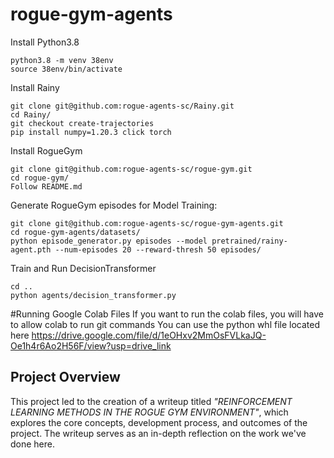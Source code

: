 # rogue-gym-agents

Install Python3.8

```
python3.8 -m venv 38env
source 38env/bin/activate
```

Install Rainy

```
git clone git@github.com:rogue-agents-sc/Rainy.git
cd Rainy/
git checkout create-trajectories
pip install numpy=1.20.3 click torch
```

Install RogueGym

```
git clone git@github.com:rogue-agents-sc/rogue-gym.git
cd rogue-gym/
Follow README.md
```

Generate RogueGym episodes for Model Training:

```
git clone git@github.com:rogue-agents-sc/rogue-gym-agents.git
cd rogue-gym-agents/datasets/
python episode_generator.py episodes --model pretrained/rainy-agent.pth --num-episodes 20 --reward-thresh 50 episodes/

```

Train and Run DecisionTransformer

```
cd ..
python agents/decision_transformer.py
```

#Running Google Colab Files
If you want to run the colab files, you will have to allow colab to run git commands
You can use the python whl file located here https://drive.google.com/file/d/1eOHxv2MmOsFVLkaJQ-Oe1h4r6Ao2H56F/view?usp=drive_link

## Project Overview
This project led to the creation of a writeup titled *"REINFORCEMENT LEARNING METHODS IN THE ROGUE
GYM ENVIRONMENT"*, which explores the core concepts, development process, and outcomes of the project. The writeup serves as an in-depth reflection on the work we've done here.

